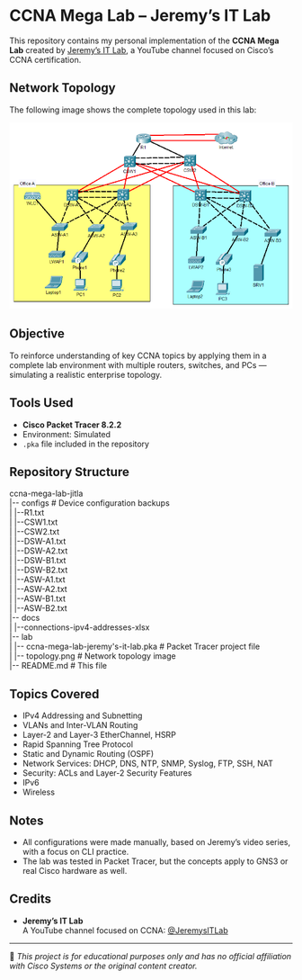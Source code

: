 # CCNA Mega Lab – Jeremy’s IT Lab

This repository contains my personal implementation of the **CCNA Mega Lab** created by [Jeremy’s IT Lab](https://www.youtube.com/@JeremysITLab), a YouTube channel focused on Cisco’s CCNA certification.

## Network Topology

The following image shows the complete topology used in this lab:

![Network Topology](lab/topology.png)

## Objective

To reinforce understanding of key CCNA topics by applying them in a complete lab environment with multiple routers, switches, and PCs — simulating a realistic enterprise topology.

## Tools Used

- **Cisco Packet Tracer 8.2.2**
- Environment: Simulated
- `.pka` file included in the repository

## Repository Structure

ccna-mega-lab-jitla  
|-- configs # Device configuration backups  
|  |--R1.txt  
|  |--CSW1.txt  
|  |--CSW2.txt  
|  |--DSW-A1.txt  
|  |--DSW-A2.txt  
|  |--DSW-B1.txt  
|  |--DSW-B2.txt  
|  |--ASW-A1.txt  
|  |--ASW-A2.txt  
|  |--ASW-B1.txt  
|  |--ASW-B2.txt  
|-- docs  
|  |--connections-ipv4-addresses-xlsx  
|-- lab  
|  |-- ccna-mega-lab-jeremy's-it-lab.pka # Packet Tracer project file  
|  |-- topology.png # Network topology image  
|-- README.md # This file


## Topics Covered

- IPv4 Addressing and Subnetting
- VLANs and Inter-VLAN Routing
- Layer-2 and Layer-3 EtherChannel, HSRP
- Rapid Spanning Tree Protocol
- Static and Dynamic Routing (OSPF)
- Network Services: DHCP, DNS, NTP, SNMP, Syslog, FTP, SSH, NAT
- Security: ACLs and Layer-2 Security Features
- IPv6
- Wireless

## Notes

- All configurations were made manually, based on Jeremy’s video series, with a focus on CLI practice.
- The lab was tested in Packet Tracer, but the concepts apply to GNS3 or real Cisco hardware as well.

## Credits

- **Jeremy’s IT Lab**  
  A YouTube channel focused on CCNA: [@JeremysITLab](https://www.youtube.com/@JeremysITLab)

---

📌 _This project is for educational purposes only and has no official affiliation with Cisco Systems or the original content creator._
